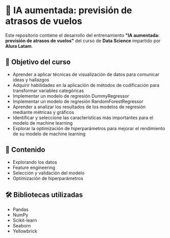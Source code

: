 # 🛬 IA aumentada: previsión de atrasos de vuelos
Este repositorio contiene el desarrollo del entrenamiento **"IA aumentada: previsión de atrasos de vuelos"** del curso de **Data Science** impartido por **Alura Latam**.

## 🎯 Objetivo del curso

- Aprender a aplicar técnicas de visualización de datos para comunicar ideas y hallazgos
- Adquirir habilidades en la aplicación de métodos de codificación para transformar variables categóricas
- Implementar un modelo de regresión DummyRegressor
- Implementar un modelo de regresión RandomForestRegressor
- Aprender a analizar los resultados de los modelos de regresión mediante métricas y gráficos
- Identificar y seleccione las características más importantes para el modelo de machine learning
- Explorar la optimización de hiperparámetros para mejorar el rendimiento de su modelo de machine learning

## 📁 Contenido

- Explorando los datos
- Feature engineering
- Selección y validación del modelo
- Optimización de hiperparámetros
  
## 🛠️ Bibliotecas utilizadas

- Pandas
- NumPy
- Scikit-learn
- Seaborn
- Yellowbrick

